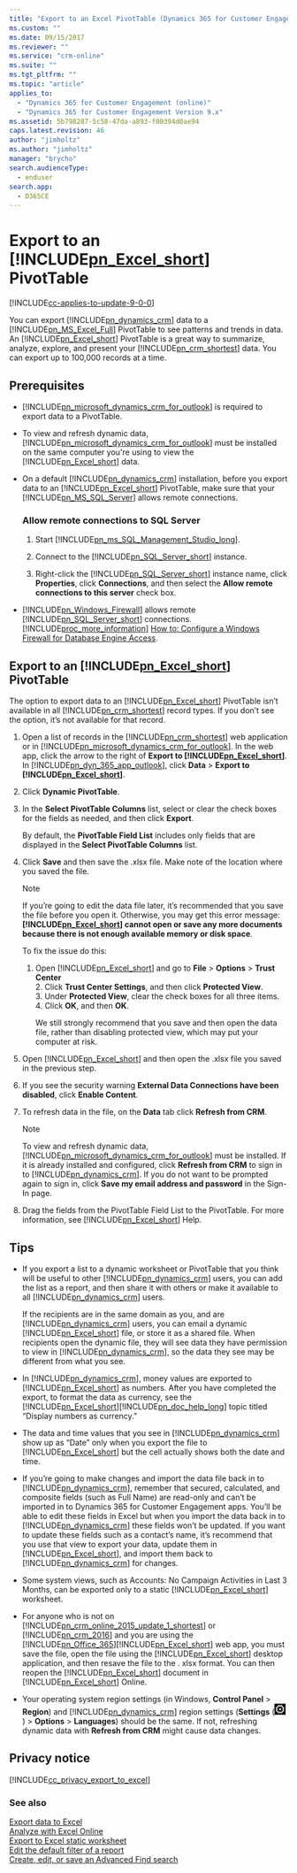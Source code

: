 ```yaml
---
title: "Export to an Excel PivotTable (Dynamics 365 for Customer Engagement) | MicrosoftDocs"
ms.custom: ""
ms.date: 09/15/2017
ms.reviewer: ""
ms.service: "crm-online"
ms.suite: ""
ms.tgt_pltfrm: ""
ms.topic: "article"
applies_to: 
  - "Dynamics 365 for Customer Engagement (online)"
  - "Dynamics 365 for Customer Engagement Version 9.x"
ms.assetid: 5b798287-5c58-47da-a893-f00394d0ae94
caps.latest.revision: 46
author: "jimholtz"
ms.author: "jimholtz"
manager: "brycho"
search.audienceType: 
  - enduser
search.app: 
  - D365CE
---
```

# Export to an [!INCLUDE[pn_Excel_short](../includes/pn-excel-short.md)] PivotTable

[!INCLUDE[cc-applies-to-update-9-0-0](../includes/cc_applies_to_update_9_0_0.md)]

You can export [!INCLUDE[pn_dynamics_crm](../includes/pn-dynamics-crm.md)] data to a [!INCLUDE[pn_MS_Excel_Full](../includes/pn-ms-excel-full.md)] PivotTable to see patterns and trends in data. An [!INCLUDE[pn_Excel_short](../includes/pn-excel-short.md)] PivotTable is a great way to summarize, analyze, explore, and present your [!INCLUDE[pn_crm_shortest](../includes/pn-crm-shortest.md)] data. You can export up to 100,000 records at a time.  
  
## Prerequisites  
  
- [!INCLUDE[pn_microsoft_dynamics_crm_for_outlook](../includes/pn-microsoft-dynamics-crm-for-outlook.md)] is required to export data to a PivotTable.  
  
- To view and refresh dynamic data, [!INCLUDE[pn_microsoft_dynamics_crm_for_outlook](../includes/pn-microsoft-dynamics-crm-for-outlook.md)] must be installed on the same computer you're using to view the [!INCLUDE[pn_Excel_short](../includes/pn-excel-short.md)] data.  
  
- On a default [!INCLUDE[pn_dynamics_crm](../includes/pn-dynamics-crm.md)] installation, before you export data to an [!INCLUDE[pn_Excel_short](../includes/pn-excel-short.md)] PivotTable, make sure that your [!INCLUDE[pn_MS_SQL_Server](../includes/pn-ms-sql-server.md)] allows remote connections.  
  
   ### Allow remote connections to SQL Server
  
  1. Start [!INCLUDE[pn_ms_SQL_Management_Studio_long](../includes/pn-ms-sql-management-studio-long.md)].  
  
  2. Connect to the [!INCLUDE[pn_SQL_Server_short](../includes/pn-sql-server-short.md)] instance.  
  
  3. Right-click the [!INCLUDE[pn_SQL_Server_short](../includes/pn-sql-server-short.md)] instance name, click **Properties**, click **Connections**, and then select the **Allow remote connections to this server** check box.  
  
- [!INCLUDE[pn_Windows_Firewall](../includes/pn-windows-firewall.md)] allows remote [!INCLUDE[pn_SQL_Server_short](../includes/pn-sql-server-short.md)] connections. [!INCLUDE[proc_more_information](../includes/proc-more-information.md)] [How to: Configure a Windows Firewall for Database Engine Access](https://msdn.microsoft.com/library/ms175043.aspx).  
  
## Export to an [!INCLUDE[pn_Excel_short](../includes/pn-excel-short.md)] PivotTable  
 The option to export data to an [!INCLUDE[pn_Excel_short](../includes/pn-excel-short.md)] PivotTable isn’t available in all [!INCLUDE[pn_crm_shortest](../includes/pn-crm-shortest.md)] record types. If you don’t see the option, it’s not available for that record.  
  
1. Open a list of records in the [!INCLUDE[pn_crm_shortest](../includes/pn-crm-shortest.md)] web application or in [!INCLUDE[pn_microsoft_dynamics_crm_for_outlook](../includes/pn-microsoft-dynamics-crm-for-outlook.md)]. In the web app, click the arrow to the right of **Export to [!INCLUDE[pn_Excel_short](../includes/pn-excel-short.md)]**. In [!INCLUDE[pn_dyn_365_app_outlook](../includes/pn-dyn-365-app-outlook.md)], click **Data** > **Export to [!INCLUDE[pn_Excel_short](../includes/pn-excel-short.md)]**.  
  
2. Click **Dynamic PivotTable**.  
  
3. In the **Select PivotTable Columns** list, select or clear the check boxes for the fields as needed, and then click **Export**.  
  
    By default, the **PivotTable Field List** includes only fields that are displayed in the **Select PivotTable Columns** list.  
  
4. Click **Save** and then save the .xlsx file. Make note of the location where you saved the file.  
  
   > [!NOTE]
   >  If you’re going to edit the data file later, it’s recommended that you save the file before you open it. Otherwise, you may get this error message: **[!INCLUDE[pn_Excel_short](../includes/pn-excel-short.md)] cannot open or save any more documents because there is not enough available memory or disk space**.  
   > 
   >  To fix the issue do this:  
   > 
   > 1. Open [!INCLUDE[pn_Excel_short](../includes/pn-excel-short.md)] and go to **File** > **Options** > **Trust Center**  
   >    2.  Click **Trust Center Settings**, and then click **Protected View**.  
   >    3.  Under **Protected View**, clear the check boxes for all three items.  
   >    4.  Click **OK**, and then **OK**.  
   > 
   >    We still strongly recommend that you save and then open the data file, rather than disabling protected view, which may put your computer at risk.  
  
5. Open [!INCLUDE[pn_Excel_short](../includes/pn-excel-short.md)] and then open the .xlsx file you saved in the previous step.  
  
6. If you see the security warning **External Data Connections have been disabled**, click **Enable Content**.  
  
7. To refresh data in the file, on the **Data** tab click **Refresh from CRM**.  
  
   > [!NOTE]
   >  To view and refresh dynamic data, [!INCLUDE[pn_microsoft_dynamics_crm_for_outlook](../includes/pn-microsoft-dynamics-crm-for-outlook.md)] must be installed. If it is already installed and configured, click **Refresh from CRM** to sign in to [!INCLUDE[pn_dynamics_crm](../includes/pn-dynamics-crm.md)].  If you do not want to be prompted again to sign in, click **Save my email address and password** in the Sign-In page.  
  
8. Drag the fields from the PivotTable Field List to the PivotTable. For more information, see [!INCLUDE[pn_Excel_short](../includes/pn-excel-short.md)] Help.  
  
## Tips  
  
- If you export a list to a dynamic worksheet or PivotTable that you think will be useful to other [!INCLUDE[pn_dynamics_crm](../includes/pn-dynamics-crm.md)] users, you can add the list as a report, and then share it with others or make it available to all [!INCLUDE[pn_dynamics_crm](../includes/pn-dynamics-crm.md)] users.  
  
   If the recipients are in the same domain as you, and are [!INCLUDE[pn_dynamics_crm](../includes/pn-dynamics-crm.md)] users, you can email a dynamic [!INCLUDE[pn_Excel_short](../includes/pn-excel-short.md)] file, or store it as a shared file. When recipients open the dynamic file, they will see data they have permission to view in [!INCLUDE[pn_dynamics_crm](../includes/pn-dynamics-crm.md)], so the data they see may be different from what you see.  
  
- In [!INCLUDE[pn_dynamics_crm](../includes/pn-dynamics-crm.md)], money values are exported to [!INCLUDE[pn_Excel_short](../includes/pn-excel-short.md)] as numbers. After you have completed the export, to format the data as currency, see the [!INCLUDE[pn_Excel_short](../includes/pn-excel-short.md)][!INCLUDE[pn_doc_help_long](../includes/pn-doc-help-long.md)] topic titled “Display numbers as currency.”  
  
- The data and time values that you see in [!INCLUDE[pn_dynamics_crm](../includes/pn-dynamics-crm.md)] show up as “Date” only when you export the file to [!INCLUDE[pn_Excel_short](../includes/pn-excel-short.md)] but the cell actually shows both the date and time.  
  
- If you’re going to make changes and import the data file back in to [!INCLUDE[pn_dynamics_crm](../includes/pn-dynamics-crm.md)], remember that secured, calculated, and composite fields (such as Full Name) are read-only and can’t be imported in to Dynamics 365 for Customer Engagement apps. You’ll be able to edit these fields in Excel but when you import the data back in to [!INCLUDE[pn_dynamics_crm](../includes/pn-dynamics-crm.md)] these fields won’t be updated. If you want to update these fields such as a contact’s name, it’s recommend that you use that view to export your data, update them in [!INCLUDE[pn_Excel_short](../includes/pn-excel-short.md)], and import them back to [!INCLUDE[pn_dynamics_crm](../includes/pn-dynamics-crm.md)] for changes.  
  
- Some system views, such as Accounts: No Campaign Activities in Last 3 Months, can be exported only to a static [!INCLUDE[pn_Excel_short](../includes/pn-excel-short.md)] worksheet.  
  
- For anyone who is not on [!INCLUDE[pn_crm_online_2015_update_1_shortest](../includes/pn-crm-online-2015-update-1-shortest.md)] or [!INCLUDE[pn_crm_2016](../includes/pn-crm-2016.md)] and you are using the [!INCLUDE[pn_Office_365](../includes/pn-office-365.md)][!INCLUDE[pn_Excel_short](../includes/pn-excel-short.md)] web app, you must save the file, open the file using the [!INCLUDE[pn_Excel_short](../includes/pn-excel-short.md)] desktop application, and then resave the file to the . xlsx format. You can then reopen the [!INCLUDE[pn_Excel_short](../includes/pn-excel-short.md)] document in [!INCLUDE[pn_Excel_short](../includes/pn-excel-short.md)] Online.  
  
- Your operating system region settings (in Windows, **Control Panel** > **Region**) and [!INCLUDE[pn_dynamics_crm](../includes/pn-dynamics-crm.md)] region settings (**Settings** (![Settings button on the nav bar](../basics/media/settings-gear-icon.png "Settings button on the nav bar")) > **Options** > **Languages**) should be the same. If not, refreshing dynamic data with **Refresh from CRM** might cause data changes.  
  
## Privacy notice  
[!INCLUDE[cc_privacy_export_to_excel](../includes/cc-privacy-export-to-excel.md)]
  
### See also  
 [Export data to Excel](../basics/export-data-excel.md)   
 [Analyze with Excel Online](../basics/analyze-dynamics-365-data-excel-online.md)  
 [Export to Excel static worksheet](../basics/export-excel-dynamic-worksheet.md)  
 [Edit the default filter of a report](../basics/edit-default-filter-report.md)     
 [Create, edit, or save an Advanced Find search](../basics/save-advanced-find-search.md)  
